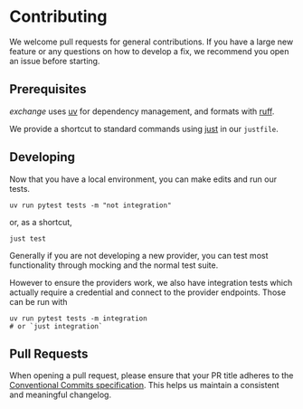 # Contributing

We welcome pull requests for general contributions. If you have a large new feature or any questions on how
to develop a fix, we recommend you open an issue before starting.

## Prerequisites

*exchange* uses [uv][uv] for dependency management, and formats with [ruff][ruff]. 

We provide a shortcut to standard commands using [just][just] in our `justfile`.

## Developing

Now that you have a local environment, you can make edits and run our tests. 

```
uv run pytest tests -m "not integration"
```

or, as a shortcut, 

```
just test
```

Generally if you are not developing a new provider, you can test most functionality through mocking and the normal
test suite.

However to ensure the providers work, we also have integration tests which actually require a credential and connect
to the provider endpoints. Those can be run with

```
uv run pytest tests -m integration
# or `just integration` 
```

## Pull Requests

When opening a pull request, please ensure that your PR title adheres to the [Conventional Commits specification](https://www.conventionalcommits.org/).
This helps us maintain a consistent and meaningful changelog.

[uv]: https://docs.astral.sh/uv/
[ruff]: https://docs.astral.sh/ruff/
[just]: https://github.com/casey/just

